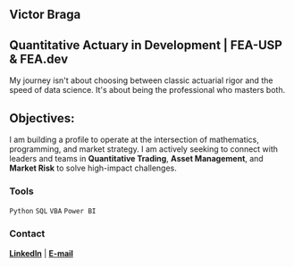 ## Victor Braga

## Quantitative Actuary in Development | FEA-USP & FEA.dev
My journey isn't about choosing between classic actuarial rigor and the speed of data science. It's about being the professional who masters both.

## Objectives:
I am building a profile to operate at the intersection of mathematics, programming, and market strategy. I am actively seeking to connect with leaders and teams in **Quantitative Trading**, **Asset Management**, and **Market Risk** to solve high-impact challenges.

### Tools

`Python` `SQL` `VBA` `Power BI`

### Contact

[**LinkedIn**](https://www.linkedin.com/in/victorhmendess/) | [**E-mail**](mailto:victorhbraga@usp.br)



